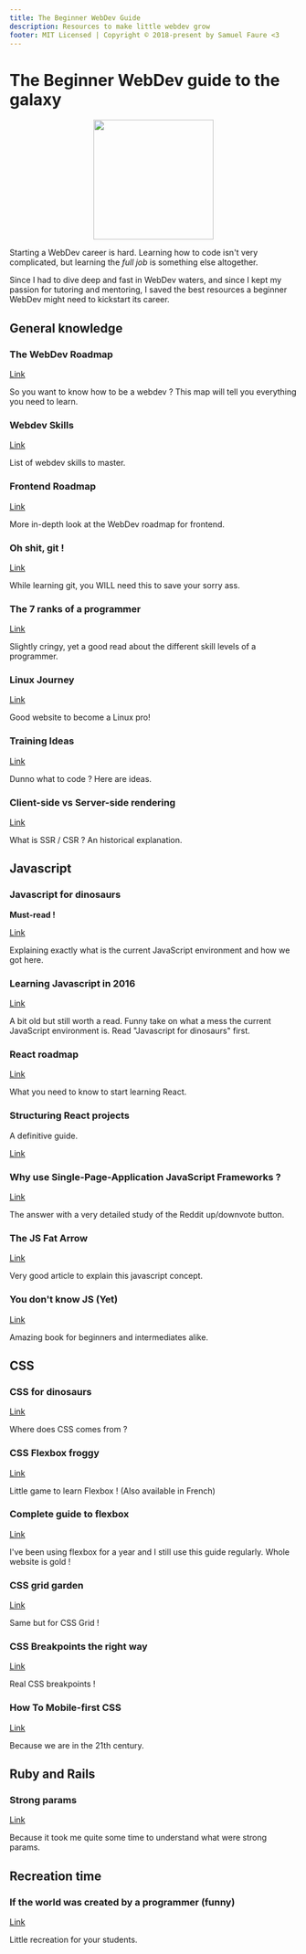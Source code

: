 ```yaml
---
title: The Beginner WebDev Guide
description: Resources to make little webdev grow
footer: MIT Licensed | Copyright © 2018-present by Samuel Faure <3
---
```


# The Beginner WebDev guide to the galaxy

<div style="text-align:center"><img style="width: 15em;" src="../assets/rocket.svg"/></div>

Starting a WebDev career is hard. Learning how to code isn't very complicated, but learning the _full job_ is something else altogether.

Since I had to dive deep and fast in WebDev waters, and since I kept my passion for tutoring and mentoring, I saved the best resources a beginner WebDev might need to kickstart its career.

## General knowledge

### The WebDev Roadmap

[Link](https://github.com/kamranahmedse/developer-roadmap)

So you want to know how to be a webdev ? This map will tell you everything you need to learn.

### Webdev Skills

[Link](https://andreasbm.github.io/web-skills/)

List of webdev skills to master.

### Frontend Roadmap

[Link](https://medium.com/tech-tajawal/modern-frontend-developer-in-2018-4c2072fa2b9c)

More in-depth look at the WebDev roadmap for frontend.

### Oh shit, git !

[Link](http://ohshitgit.com/)

While learning git, you WILL need this to save your sorry ass.

### The 7 ranks of a programmer

[Link](https://dev.to/lpasqualis/7-ranks-of-coderhood-coder-programmer-computer-scientist-developer-engineer-architect-eca)

Slightly cringy, yet a good read about the different skill levels of a programmer.

### Linux Journey

[Link](https://linuxjourney.com/)

Good website to become a Linux pro!

### Training Ideas

[Link](https://medium.freecodecamp.org/the-secret-to-being-a-top-developer-is-building-things-heres-a-list-of-fun-apps-to-build-aac61ac0736c)

Dunno what to code ? Here are ideas.

### Client-side vs Server-side rendering

[Link](https://medium.freecodecamp.org/what-exactly-is-client-side-rendering-and-hows-it-different-from-server-side-rendering-bd5c786b340d)

What is SSR / CSR ? An historical explanation.

## Javascript

### Javascript for dinosaurs

**Must-read !**

[Link](https://medium.com/the-node-js-collection/modern-javascript-explained-for-dinosaurs-f695e9747b70)

Explaining exactly what is the current JavaScript environment and how we got here.

### Learning Javascript in 2016

[Link](https://hackernoon.com/how-it-feels-to-learn-javascript-in-2016-d3a717dd577f)

A bit old but still worth a read.
Funny take on what a mess the current JavaScript environment is. Read "Javascript for dinosaurs" first.

### React roadmap

[Link](https://medium.freecodecamp.org/learning-react-roadmap-from-scratch-to-advanced-bff7735531b6)

What you need to know to start learning React.

### Structuring React projects

A definitive guide.

[Link](https://blog.bitsrc.io/structuring-a-react-project-a-definitive-guide-ac9a754df5eb)

### Why use Single-Page-Application JavaScript Frameworks ?

[Link](https://itnext.io/reddits-voting-ui-in-vanilla-vs-react-vs-vue-vs-hyperapp-shedding-light-on-the-purpose-of-spa-ee6b6ac9a8cc)

The answer with a very detailed study of the Reddit up/downvote button.

### The JS Fat Arrow

[Link](https://www.freecodecamp.org/news/when-and-why-you-should-use-es6-arrow-functions-and-when-you-shouldnt-3d851d7f0b26/)

Very good article to explain this javascript concept.

### You don't know JS (Yet)

[Link](https://github.com/getify/You-Dont-Know-JS)

Amazing book for beginners and intermediates alike.

## CSS

### CSS for dinosaurs

[Link](https://medium.com/actualize-network/modern-css-explained-for-dinosaurs-5226febe3525)

Where does CSS comes from ?

### CSS Flexbox froggy

[Link](https://flexboxfroggy.com/)

Little game to learn Flexbox ! (Also available in French)

### Complete guide to flexbox

[Link](https://css-tricks.com/snippets/css/a-guide-to-flexbox/)

I've been using flexbox for a year and I still use this guide regularly. Whole website is gold !

### CSS grid garden

[Link](https://cssgridgarden.com/)

Same but for CSS Grid !

### CSS Breakpoints the right way

[Link](https://medium.freecodecamp.org/the-100-correct-way-to-do-css-breakpoints-88d6a5ba1862)

Real CSS breakpoints !

### How To Mobile-first CSS

[Link](https://zellwk.com/blog/how-to-write-mobile-first-css/)

Because we are in the 21th century.

## Ruby and Rails

### Strong params

[Link](https://www.sitepoint.com/rails-4-quick-look-strong-parameters/)

Because it took me quite some time to understand what were strong params.

## Recreation time

### If the world was created by a programmer (funny)

[Link](https://blog.toggl.com/world-created-programmer/)

Little recreation for your students.
